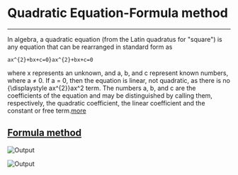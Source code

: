 # Quadratic Equation-Formula method 
<hr>

In algebra, a quadratic equation (from the Latin quadratus for "square") is any equation that can be rearranged in standard form as
 
```ax^{2}+bx+c=0}ax^{2}+bx+c=0``` 

where x represents an unknown, and a, b, and c represent known numbers, where a ≠ 0. If a = 0, then the equation is linear, not quadratic, as there is no {\displaystyle ax^{2}}ax^2 term. The numbers a, b, and c are the coefficients of the equation and may be distinguished by calling them, respectively, the quadratic coefficient, the linear coefficient and the constant or free term.[more](en.wikipedia.org/wiki/Quadratic_equation)

## [Formula method](https://www.cuemath.com/algebra/quadratic-equations/#:~:text=1%20The%20standard%20form%20of%20a%20quadratic%20equation,0%20is%20%3A%20%28%E2%88%9E%2C%20-%20%28b2%20-%204ac%29%2F4a%5D)
![Output](outputs/quadratic.jfif)

![Output](outputs/q.png)
